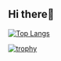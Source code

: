 ## Hi there👋
[![Top Langs](https://github-readme-stats.vercel.app/api/top-langs/?username=Killua0615&layout=compact)](https://github.com/anuraghazra/github-readme-stats)

[![trophy](https://github-profile-trophy.vercel.app/?username=Killua0615&rank=S,AAA,AA,A,B,C)](https://github.com/ryo-ma/github-profile-trophy)


<!--
**Killua0615/Killua0615** is a ✨ _special_ ✨ repository because its `README.md` (this file) appears on your GitHub profile.

Here are some ideas to get you started:

- 🔭 I’m currently working on ...
- 🌱 I’m currently learning ...
- 👯 I’m looking to collaborate on ...
- 🤔 I’m looking for help with ...
- 💬 Ask me about ...
- 📫 How to reach me: ...
- 😄 Pronouns: ...
- ⚡ Fun fact: ...
-->
